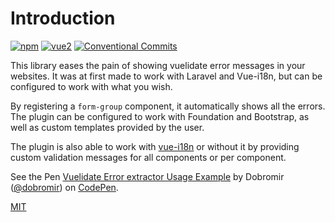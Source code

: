 # Introduction

[![npm](https://img.shields.io/npm/v/vuelidate-error-extractor.svg)](https://www.npmjs.com/package/vuelidate-error-extractor)
[![vue2](https://img.shields.io/badge/vue-2.x-brightgreen.svg)](https://vuejs.org/)
[![Conventional Commits](https://img.shields.io/badge/Conventional%20Commits-1.0.0-yellow.svg)](https://conventionalcommits.org)

This library eases the pain of showing vuelidate error messages in your websites. It was at first made to work with Laravel and Vue-i18n, but can be configured to work with what you wish. 

By registering a `form-group` component, it automatically shows all the errors. The plugin can be configured to work with Foundation and Bootstrap, as well as custom templates provided by the user.

The plugin is also able to work with [vue-i18n](https://github.com/kazupon/vue-i18n) or without it by providing custom validation messages for all components or per component.

<p data-height="350" data-theme-id="0" data-slug-hash="zdzqYX" data-default-tab="result" data-user="dobromir" data-embed-version="2" data-pen-title="Vuelidate Error extractor Usage Example" class="codepen">See the Pen <a href="https://codepen.io/dobromir/pen/zdzqYX/">Vuelidate Error extractor Usage Example</a> by Dobromir (<a href="https://codepen.io/dobromir">@dobromir</a>) on <a href="https://codepen.io">CodePen</a>.</p>
<script async src="https://production-assets.codepen.io/assets/embed/ei.js"></script>

[MIT](http://opensource.org/licenses/MIT)
